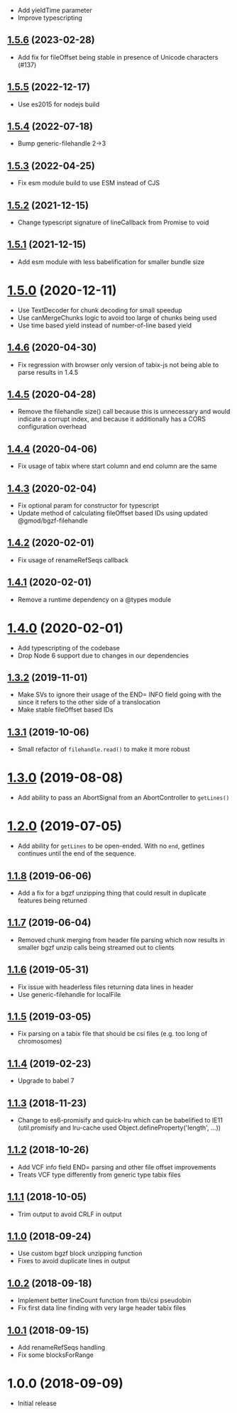 - Add yieldTime parameter
- Improve typescripting

## [1.5.6](https://github.com/GMOD/tabix-js/compare/v1.5.5...v1.5.6) (2023-02-28)

- Add fix for fileOffset being stable in presence of Unicode characters (#137)

## [1.5.5](https://github.com/GMOD/tabix-js/compare/v1.5.4...v1.5.5) (2022-12-17)

- Use es2015 for nodejs build

## [1.5.4](https://github.com/GMOD/tabix-js/compare/v1.5.3...v1.5.4) (2022-07-18)

- Bump generic-filehandle 2->3

## [1.5.3](https://github.com/GMOD/tabix-js/compare/v1.5.2...v1.5.3) (2022-04-25)

- Fix esm module build to use ESM instead of CJS

<a name="1.5.2"></a>

## [1.5.2](https://github.com/GMOD/tabix-js/compare/v1.5.1...v1.5.2) (2021-12-15)

- Change typescript signature of lineCallback from Promise<void> to void

<a name="1.5.1"></a>

## [1.5.1](https://github.com/GMOD/tabix-js/compare/v1.5.0...v1.5.1) (2021-12-15)

- Add esm module with less babelification for smaller bundle size

<a name="1.5.0"></a>

# [1.5.0](https://github.com/GMOD/tabix-js/compare/v1.4.6...v1.5.0) (2020-12-11)

- Use TextDecoder for chunk decoding for small speedup
- Use canMergeChunks logic to avoid too large of chunks being used
- Use time based yield instead of number-of-line based yield

<a name="1.4.6"></a>

## [1.4.6](https://github.com/GMOD/tabix-js/compare/v1.4.5...v1.4.6) (2020-04-30)

- Fix regression with browser only version of tabix-js not being able to parse
  results in 1.4.5

<a name="1.4.5"></a>

## [1.4.5](https://github.com/GMOD/tabix-js/compare/v1.4.4...v1.4.5) (2020-04-28)

- Remove the filehandle size() call because this is unnecessary and would
  indicate a corrupt index, and because it additionally has a CORS configuration
  overhead

<a name="1.4.4"></a>

## [1.4.4](https://github.com/GMOD/tabix-js/compare/v1.4.3...v1.4.4) (2020-04-06)

- Fix usage of tabix where start column and end column are the same

<a name="1.4.3"></a>

## [1.4.3](https://github.com/GMOD/tabix-js/compare/v1.4.2...v1.4.3) (2020-02-04)

- Fix optional param for constructor for typescript
- Update method of calculating fileOffset based IDs using updated
  @gmod/bgzf-filehandle

<a name="1.4.2"></a>

## [1.4.2](https://github.com/GMOD/tabix-js/compare/v1.4.1...v1.4.2) (2020-02-01)

- Fix usage of renameRefSeqs callback

<a name="1.4.1"></a>

## [1.4.1](https://github.com/GMOD/tabix-js/compare/v1.4.0...v1.4.1) (2020-02-01)

- Remove a runtime dependency on a @types module

<a name="1.4.0"></a>

# [1.4.0](https://github.com/GMOD/tabix-js/compare/v1.3.2...v1.4.0) (2020-02-01)

- Add typescripting of the codebase
- Drop Node 6 support due to changes in our dependencies

<a name="1.3.2"></a>

## [1.3.2](https://github.com/GMOD/tabix-js/compare/v1.3.1...v1.3.2) (2019-11-01)

- Make <TRA> SVs to ignore their usage of the END= INFO field going with the
  since it refers to the other side of a translocation
- Make stable fileOffset based IDs

<a name="1.3.1"></a>

## [1.3.1](https://github.com/GMOD/tabix-js/compare/v1.3.0...v1.3.1) (2019-10-06)

- Small refactor of `filehandle.read()` to make it more robust

<a name="1.3.0"></a>

# [1.3.0](https://github.com/GMOD/tabix-js/compare/v1.2.0...v1.3.0) (2019-08-08)

- Add ability to pass an AbortSignal from an AbortController to `getLines()`

<a name="1.2.0"></a>

# [1.2.0](https://github.com/GMOD/tabix-js/compare/v1.1.8...v1.2.0) (2019-07-05)

- Add ability for `getLines` to be open-ended. With no `end`, getlines continues
  until the end of the sequence.

<a name="1.1.8"></a>

## [1.1.8](https://github.com/GMOD/tabix-js/compare/v1.1.7...v1.1.8) (2019-06-06)

- Add a fix for a bgzf unzipping thing that could result in duplicate features
  being returned

## [1.1.7](https://github.com/GMOD/tabix-js/compare/v1.1.6...v1.1.7) (2019-06-04)

- Removed chunk merging from header file parsing which now results in smaller
  bgzf unzip calls being streamed out to clients

## [1.1.6](https://github.com/GMOD/tabix-js/compare/v1.1.5...v1.1.6) (2019-05-31)

- Fix issue with headerless files returning data lines in header
- Use generic-filehandle for localFile

## [1.1.5](https://github.com/GMOD/tabix-js/compare/v1.1.4...v1.1.5) (2019-03-05)

- Fix parsing on a tabix file that should be csi files (e.g. too long of
  chromosomes)

## [1.1.4](https://github.com/GMOD/tabix-js/compare/v1.1.3...v1.1.4) (2019-02-23)

- Upgrade to babel 7

## [1.1.3](https://github.com/GMOD/tabix-js/compare/v1.1.2...v1.1.3) (2018-11-23)

- Change to es6-promisify and quick-lru which can be babelified to IE11
  (util.promisify and lru-cache used Object.defineProperty('length', ...))

## [1.1.2](https://github.com/GMOD/tabix-js/compare/v1.1.1...v1.1.2) (2018-10-26)

- Add VCF info field END= parsing and other file offset improvements
- Treats VCF type differently from generic type tabix files

## [1.1.1](https://github.com/GMOD/tabix-js/compare/v1.1.0...v1.1.1) (2018-10-05)

- Trim output to avoid CRLF in output

## [1.1.0](https://github.com/GMOD/tabix-js/compare/v1.0.2...v1.1.0) (2018-09-24)

- Use custom bgzf block unzipping function
- Fixes to avoid duplicate lines in output

## [1.0.2](https://github.com/GMOD/tabix-js/compare/v1.0.1...v1.0.2) (2018-09-18)

- Implement better lineCount function from tbi/csi pseudobin
- Fix first data line finding with very large header tabix files

## [1.0.1](https://github.com/GMOD/tabix-js/compare/v1.0.0...v1.0.1) (2018-09-15)

- Add renameRefSeqs handling
- Fix some blocksForRange

# 1.0.0 (2018-09-09)

- Initial release
